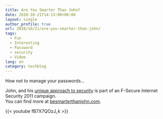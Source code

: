 ```yaml
---
title: Are You Smarter Than John?
date: 2010-10-21T14:13:00+00:00
layout: single
author_profile: true
url: 2010/10/21/are-you-smarter-than-john/
tags:
  - Fun
  - Interesting
  - Password
  - security
  - Video
lang: en
category: techblog
---
```

How not to manage your passwords…

John, and his [unique approach to security](http://www.youtube.com/watch?v=fB7X7QOzJ_k) is part of an F-Secure Internet Security 2011 campaign.  
You can find more at [besmarterthanjohn.com](http://besmarterthanjohn.com/).

{{< youtube fB7X7QOzJ_k >}}
